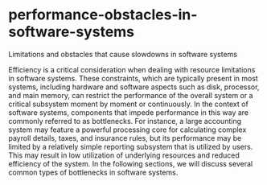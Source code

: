 # performance-obstacles-in-software-systems
Limitations and obstacles that cause slowdowns in software systems

<p> Efficiency is a critical consideration when dealing with resource limitations in software systems. These constraints, which are typically present in most systems, including hardware and software aspects such as disk, processor, and main memory, can restrict the performance of the overall system or a critical subsystem moment by moment or continuously. In the context of software systems, components that impede performance in this way are commonly referred to as bottlenecks.
For instance, a large accounting system may feature a powerful processing core for calculating complex payroll details, taxes, and insurance rules, but its performance may be limited by a relatively simple reporting subsystem that is utilized by users. This may result in low utilization of underlying resources and reduced efficiency of the system. In the following sections, we will discuss several common types of bottlenecks in software systems. </p>




